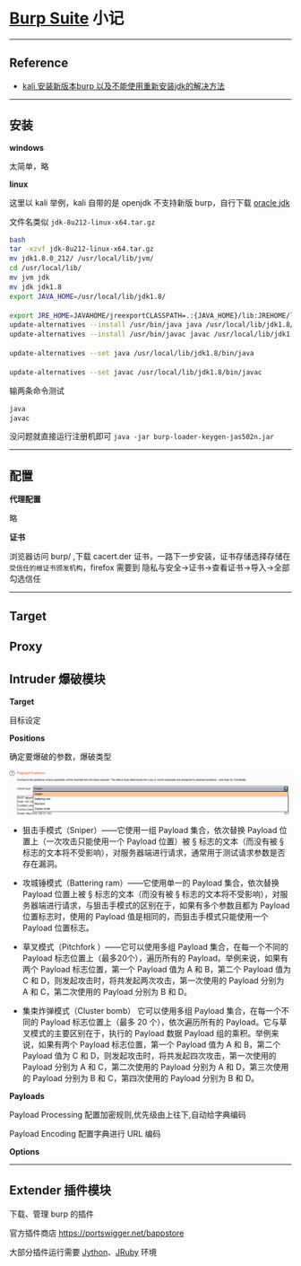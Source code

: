 # [Burp Suite](https://portswigger.net/) 小记

---

## Reference
- [kali 安装新版本burp 以及不能使用重新安装jdk的解决方法](https://blog.csdn.net/nzjdsds/article/details/81205184)

---

## 安装
**windows**

太简单，略

**linux**

这里以 kali 举例，kali 自带的是 openjdk 不支持新版 burp，自行下载 [oracle jdk](https://www.oracle.com/technetwork/java/javase/downloads/jdk8-downloads-2133151.html)

文件名类似 `jdk-8u212-linux-x64.tar.gz`

```bash
bash
tar -xzvf jdk-8u212-linux-x64.tar.gz
mv jdk1.8.0_212/ /usr/local/lib/jvm/
cd /usr/local/lib/
mv jvm jdk
mv jdk jdk1.8
export JAVA_HOME=/usr/local/lib/jdk1.8/

export JRE_HOME=JAVAHOME/jreexportCLASSPATH=.:{JAVA_HOME}/lib:JREHOME/libexportPATH={JAVA_HOME}/bin:$PATH
update-alternatives --install /usr/bin/java java /usr/local/lib/jdk1.8/bin/java 1
update-alternatives --install /usr/bin/javac javac /usr/local/lib/jdk1.8/bin/javac 1

update-alternatives --set java /usr/local/lib/jdk1.8/bin/java

update-alternatives --set javac /usr/local/lib/jdk1.8/bin/javac
```

输两条命令测试
```bash
java
javac
```

没问题就直接运行注册机即可 `java -jar burp-loader-keygen-jas502n.jar
`

---

## 配置
**代理配置**

略

**证书**

浏览器访问 burp/ ,下载 cacert.der 证书，一路下一步安装，证书存储选择存储在 `受信任的根证书颁发机构`，firefox 需要到 隐私与安全->证书->查看证书->导入->全部勾选信任

---

## Target


## Proxy


## Intruder 爆破模块

**Target**

目标设定

**Positions**

确定要爆破的参数，爆破类型

![image](../../../img/渗透/工具/burp/1.png)
- 狙击手模式（Sniper）——它使用一组 Payload 集合，依次替换 Payload 位置上（一次攻击只能使用一个 Payload 位置）被 § 标志的文本（而没有被 § 标志的文本将不受影响），对服务器端进行请求，通常用于测试请求参数是否存在漏洞。

- 攻城锤模式（Battering ram）——它使用单一的 Payload 集合，依次替换 Payload 位置上被 § 标志的文本（而没有被 § 标志的文本将不受影响），对服务器端进行请求，与狙击手模式的区别在于，如果有多个参数且都为 Payload 位置标志时，使用的 Payload 值是相同的，而狙击手模式只能使用一个 Payload 位置标志。

- 草叉模式（Pitchfork ）——它可以使用多组 Payload 集合，在每一个不同的 Payload 标志位置上（最多20个），遍历所有的 Payload。举例来说，如果有两个 Payload 标志位置，第一个 Payload 值为 A 和 B，第二个 Payload 值为 C 和 D，则发起攻击时，将共发起两次攻击，第一次使用的 Payload 分别为 A 和 C，第二次使用的 Payload 分别为 B 和 D。

- 集束炸弹模式（Cluster bomb） 它可以使用多组 Payload 集合，在每一个不同的 Payload 标志位置上（最多 20 个），依次遍历所有的 Payload。它与草叉模式的主要区别在于，执行的 Payload 数据 Payload 组的乘积。举例来说，如果有两个 Payload 标志位置，第一个 Payload 值为 A 和 B，第二个 Payload 值为 C 和 D，则发起攻击时，将共发起四次攻击，第一次使用的 Payload 分别为 A 和 C，第二次使用的 Payload 分别为 A 和 D，第三次使用的 Payload 分别为 B 和 C，第四次使用的 Payload 分别为 B 和 D。

**Payloads**

Payload Processing 配置加密规则,优先级由上往下,自动给字典编码

Payload Encoding 配置字典进行 URL 编码

**Options**
















---

## Extender 插件模块

下载、管理 burp 的插件

官方插件商店 https://portswigger.net/bappstore

大部分插件运行需要 [Jython](https://www.jython.org/downloads.html)、[JRuby](https://www.jruby.org/download) 环境





